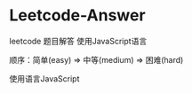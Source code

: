 # Leetcode-Answer
leetcode 题目解答 使用JavaScript语言

顺序：简单(easy) => 中等(medium) => 困难(hard)

使用语言JavaScript
